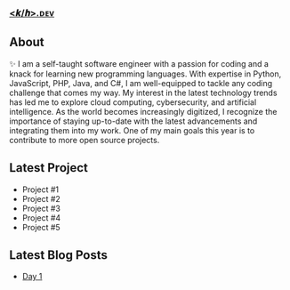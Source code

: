 ### [&#60;𝒌&#47;𝒉&#62;.ᴅᴇᴠ](https://kevinhite.dev)

##  About
✨ I am a self-taught software engineer with a passion for coding and a knack for learning new programming languages. With expertise in Python, JavaScript, PHP, Java, and C#, I am well-equipped to tackle any coding challenge that comes my way. My interest in the latest technology trends has led me to explore cloud computing, cybersecurity, and artificial intelligence. As the world becomes increasingly digitized, I recognize the importance of staying up-to-date with the latest advancements and integrating them into my work. One of my main goals this year is to contribute to more open source projects.

## Latest Project
*   Project #1
*   Project #2
*   Project #3
*   Project #4
*   Project #5

## Latest Blog Posts
<!-- BLOG-POST-LIST:START -->
- [Day 1](https://journal.kevinhite.dev/post/672935506308431872)
<!-- BLOG-POST-LIST:

## Language and Tools

## Latest Videos

## Links
[<img src='https://cdn.jsdelivr.net/npm/simple-icons@3.0.1/icons/linkedin.svg' alt='linkedin' height='40'>](https://linkedin.com/in/kevinhitedev/) [<img src='https://cdn.jsdelivr.net/npm/simple-icons@3.0.1/icons/dribbble.svg' alt='dribbble' height='40'>](https://dribbble.com/kevinhitedev/) [<img src='https://cdn.jsdelivr.net/npm/simple-icons@3.0.1/icons/github.svg' alt='github' height='40'>](https://github.com/kevinhitedev/) [<img src='https://cdn.jsdelivr.net/npm/simple-icons@3.0.1/icons/medium.svg' alt='medium' height='40'>](https://medium.com/kevinhitedev/) [<img src='https://cdn.jsdelivr.net/npm/simple-icons@3.0.1/icons/codepen.svg' alt='codepen' height='40'>](https://codepen.io/kevinhitedev)

![GitHub stats](https://github-readme-stats.vercel.app/api?username=kevinhitedev&show_icons=true)  
